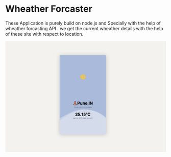 # Wheather Forcaster


These Application is purely build on node.js and Specially with the help of wheather forcasting API .
we get the current wheather details with the help of these site with respect to location.

![Alt text](Wheather.png)

